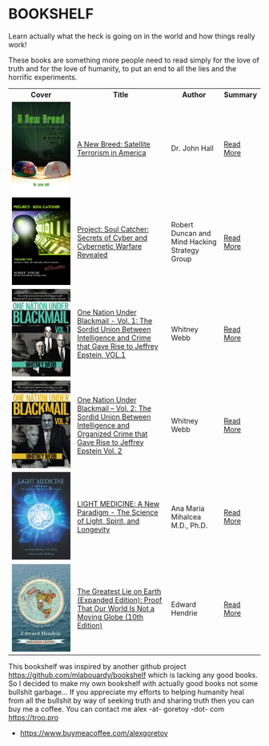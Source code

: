 # BOOKSHELF

Learn actually what the heck is going on in the world and how things really work!

These books are something more people need to read simply for the love of truth and for the love of humanity, to put an end to all the lies and the horrific experiments.

<table>
  <tr>
    <th>Cover</th>
    <th>Title</th>
    <th>Author</th>
    <th>Summary</th>
  </tr>
  <tr>
    <td>
      <a href="./books/A-New-Breed-Satellite-Terrorism-in-America.md">
        <img src="./assets/images/610K2kphqhL.jpeg" width="200" align="left" alt="A New Breed: Satellite Terrorism in America">
      </a>
    </td>
    <td>
      <a href="https://www.amazon.com/New-Breed-Satellite-Terrorism/dp/1606939440">
        A New Breed: Satellite Terrorism in America
      </a>
    </td>
    <td>
      Dr. John Hall
    </td>
    <td>
      <a href="./books/A-New-Breed-Satellite-Terrorism-in-America.md">
        Read More
      </a>
    </td>
  </tr>
  <tr>
    <td>
      <a href="./books/Project-Soul-Catcher.md">
        <img src="./assets/images/51g3T5-uF7L.jpeg" alt="Project: Soul Catcher: Secrets of Cyber and Cybernetic Warfare Revealed">
      </a>
    </td>
    <td>
      <a href="https://www.amazon.com/Project-Catcher-Secrets-Cybernetic-Revealed/dp/1452804087">
        Project: Soul Catcher: Secrets of Cyber and Cybernetic Warfare Revealed
      </a>
    </td>
    <td>
      Robert Duncan and Mind Hacking Strategy Group
    </td>
    <td>
      <a href="./books/Project-Soul-Catcher.md">
        Read More
      </a>
    </td>
  </tr>
  <tr>
    <td>
      <a href="./books/One-Nation-Under-Blackmail-vol-1.md">
        <img src="./assets/images/61e7VOBSgqL.jpeg" alt="One Nation Under Blackmail - Vol. 1: The Sordid Union Between Intelligence and Crime that Gave Rise to Jeffrey Epstein, VOL.1">
      </a>
    </td>
    <td>
      <a href="https://www.amazon.com/One-Nation-Under-Blackmail-Intelligence/dp/1634243013">
        One Nation Under Blackmail - Vol. 1: The Sordid Union Between Intelligence and Crime that Gave Rise to Jeffrey Epstein, VOL.1
      </a>
    </td>
    <td>
      Whitney Webb
    </td>
    <td>
      <a href="./books/One-Nation-Under-Blackmail-vol-1.md">
        Read More
      </a>
    </td>
  </tr>
  <tr>
    <td>
      <a href="./books/One-Nation-Under-Blackmail-vol-2.md">
        <img src="./assets/images/61a-km3tJVL.jpeg" alt="One Nation Under Blackmail – Vol. 2: The Sordid Union Between Intelligence and Organized Crime that Gave Rise to Jeffrey Epstein Vol. 2">
      </a>
    </td>
    <td>
      <a href="https://www.amazon.com/One-Nation-Under-Blackmail-Intelligence/dp/1634243021">
        One Nation Under Blackmail – Vol. 2: The Sordid Union Between Intelligence and Organized Crime that Gave Rise to Jeffrey Epstein Vol. 2
      </a>
    </td>
    <td>
      Whitney Webb
    </td>
    <td>
      <a href="./books/One-Nation-Under-Blackmail-vol-2.md">
        Read More
      </a>
    </td>
  </tr>
  <tr>
    <td>
      <a href="./books/Light-Medicine-A-New-Paradigm.md">
        <img src="./assets/images/61XFqjH-XfL.jpeg" alt="LIGHT MEDICINE: A New Paradigm - The Science of Light, Spirit, and Longevity">
      </a>
    </td>
    <td>
      <a href="https://www.amazon.com/LIGHT-MEDICINE-Paradigm-Science-Longevity/dp/0578850281">
        LIGHT MEDICINE: A New Paradigm - The Science of Light, Spirit, and Longevity
      </a>
    </td>
    <td>
      Ana Maria Mihalcea M.D., Ph.D.
    </td>
    <td>
      <a href="./books/Light-Medicine-A-New-Paradigm.md">
        Read More
      </a>
    </td>
  </tr>
  <tr>
    <td>
      <a href="./books/The-Greatest-Lie-On-Earth.md">
        <img src="./assets/images/61C3X4Z59FL.jpeg" alt="The Greatest Lie on Earth (Expanded Edition): Proof That Our World Is Not a Moving Globe (10th Edition)">
      </a>
    </td>
    <td>
      <a href="https://www.amazon.com/Greatest-Lie-Earth-Expanded-Moving/dp/1943056056">
        The Greatest Lie on Earth (Expanded Edition): Proof That Our World Is Not a Moving Globe (10th Edition)
      </a>
    </td>
    <td>
      Edward Hendrie
    </td>
    <td>
      <a href="./books/The-Greatest-Lie-On-Earth.md">
        Read More
      </a>
    </td>
  </tr>
</table>

This bookshelf was inspired by another github project https://github.com/mlabouardy/bookshelf which is lacking any good books. So I decided to make my own bookshelf with actually good books not some bullshit garbage... If you appreciate my efforts to helping humanity heal from all the bullshit by way of seeking truth and sharing truth then you can buy me a coffee. You can contact me alex -at- goretoy -dot- com https://troo.pro

- https://www.buymeacoffee.com/alexgoretoy
